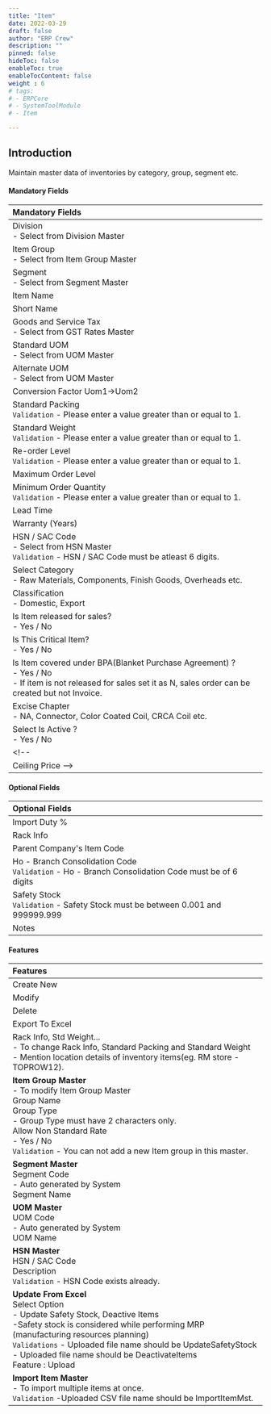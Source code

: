```yaml
---
title: "Item"
date: 2022-03-29
draft: false
author: "ERP Crew"
description: ""
pinned: false
hideToc: false
enableToc: true
enableTocContent: false
weight : 6
# tags: 
# - ERPCore 
# - SystemToolModule
# - Item   

---
```


## Introduction

Maintain master data of inventories by category, group, segment etc.

#### Mandatory Fields

|Mandatory Fields|  
  |:------| 
  | Division <br> - Select from Division Master
  | Item Group <br> - Select from Item Group Master
  | Segment <br> - Select from Segment Master
  | Item Name
  | Short Name
  | Goods and Service Tax <br> - Select from GST Rates Master 
  | Standard UOM <br> - Select from UOM Master
  | Alternate UOM <br> - Select from UOM Master
  | Conversion Factor Uom1->Uom2
  | Standard Packing <br> `Validation` - Please enter a value greater than or equal to 1.
  | Standard Weight <br> `Validation` - Please enter a value greater than or equal to 1.
  | Re-order Level <br> `Validation` - Please enter a value greater than or equal to 1.
  | Maximum Order Level
  | Minimum Order Quantity <br> `Validation` - Please enter a value greater than or equal to 1.
  | Lead Time
  | Warranty (Years)
  | HSN / SAC Code <br> - Select from HSN Master <br> `Validation` - HSN / SAC Code must be atleast 6 digits. 
  | Select Category <br> - Raw Materials, Components, Finish Goods, Overheads etc.
  | Classification <br> - Domestic, Export
  | Is Item released for sales? <br> - Yes / No
  | Is This Critical Item? <br> - Yes / No
  | Is Item covered under BPA(Blanket Purchase Agreement) ? <br> - Yes / No <br>- If item is not released for sales set it as N, sales order can be created but not Invoice.
  | Excise Chapter <br> - NA, Connector, Color Coated Coil, CRCA Coil etc.
  | Select Is Active ? <br> - Yes / No
  <!-- | Floor Price <br> `Validation` - Floor Price must be more than Ceiling Price
  | Ceiling Price -->



#### Optional Fields

|Optional Fields| 
  |:------|
  | Import Duty %
  | Rack Info 
  | Parent Company's Item Code
  | Ho - Branch Consolidation Code <br> `Validation` - Ho - Branch Consolidation Code must be of 6 digits
  | Safety Stock <br> `Validation` - Safety Stock must be between 0.001 and 999999.999
  | Notes  


####  Features

<!-- |Features|   
  |:------|
  | Create New 
  | Modify  
  | Delete  
  | Export To Excel 
  | Rack Info, Std Weight... <br> - To change Rack Info, Standard Packing and Standard Weight
  | **Item Group Master** <br> - To modify Item Group Master <br> Group Name <br> Group Type <br> - Group Type must have 2 characters only. <br> Allow Non Standard Rate <br> - Yes / No <br> `Validation` - You can not add a new Item group in this master.
  | **Segment Master** <br> Segment Code <br> - Auto generated by System <br> Segment Name
  | **UOM Master** <br> UOM Code <br> - Auto generated by System  <br> UOM Name
  | **HSN Master** <br> HSN / SAC Code <br> Description <br> `Validation` - HSN Code exists already.
  | **Update From Excel** <br> Select Option <br> - Update Safety Stock, Deactive Items <br> `Validations` - Uploaded file name should be UpdateSafetyStock <br> - Uploaded file name should be DeactivateItems <br> Feature : Upload
  | **Error Codes** <br> Itemid : Error code A - Wrong Itemid,  Error code B - Duplicate Item <br> Safety Stock : Error code C - Stock Should be greater than zero  -->
 
  |Features|   
  |:------|
  | Create New 
  | Modify  
  | Delete  
  | Export To Excel 
  | Rack Info, Std Weight... <br> - To change Rack Info, Standard Packing and Standard Weight <br>- Mention location details of inventory items(eg. RM store - TOPROW12).
  | **Item Group Master** <br> - To modify Item Group Master <br> Group Name <br> Group Type <br> - Group Type must have 2 characters only. <br> Allow Non Standard Rate <br> - Yes / No <br> `Validation` - You can not add a new Item group in this master.
  | **Segment Master** <br> Segment Code <br> - Auto generated by System <br> Segment Name
  | **UOM Master** <br> UOM Code <br> - Auto generated by System  <br> UOM Name
  | **HSN Master** <br> HSN / SAC Code <br> Description <br> `Validation` - HSN Code exists already.
  | **Update From Excel** <br> Select Option <br> - Update Safety Stock, Deactive Items <br>-Safety stock is considered while performing MRP (manufacturing resources planning) <br> `Validations` - Uploaded file name should be UpdateSafetyStock <br> - Uploaded file name should be DeactivateItems <br> Feature : Upload
  | **Import Item Master** <br>- To import multiple items at once. <br>`Validation` -Uploaded CSV file name should be ImportItemMst.
